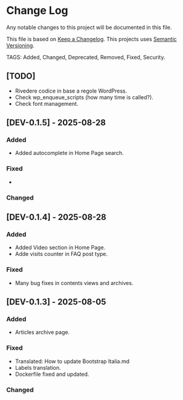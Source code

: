 # Change Log

Any notable changes to this project will be documented in this file.

This file is based on [Keep a Changelog](http://keepachangelog.com/).
This projects uses [Semantic Versioning](http://semver.org/).


TAGS: Added, Changed, Deprecated, Removed, Fixed, Security.

## [TODO]
- Rivedere codice in base a regole WordPress.
- Check wp_enqueue_scripts (how many time is called?).
- Check font management.



## [DEV-0.1.5] - 2025-08-28
### Added
- Added autocomplete in Home Page search.
### Fixed
- 
### Changed



## [DEV-0.1.4] - 2025-08-28
### Added
 - Added Video section in Home Page.
 - Adde visits counter in FAQ post type.
### Fixed
 - Many bug fixes in contents views and archives.

## [DEV-0.1.3] - 2025-08-05
### Added
-	Articles archive page.
### Fixed
- Translated: How to update Bootstrap Italia.md
- Labels translation.
- Dockerfile fixed and updated.
### Changed
